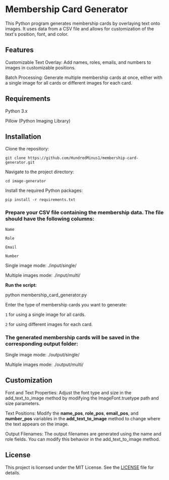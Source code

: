 # Membership Card Generator
This Python program generates membership cards by overlaying text onto images. It uses data from a CSV file and allows for customization of the text's position, font, and color.

## Features
Customizable Text Overlay: Add names, roles, emails, and numbers to images in customizable positions.

Batch Processing: Generate multiple membership cards at once, either with a single image for all cards or different images for each card.

## Requirements

Python 3.x

Pillow (Python Imaging Library)

## Installation
Clone the repository:

```git clone https://github.com/HundredMinus1/membership-card-generator.git```

Navigate to the project directory:

```cd image-generator```

Install the required Python packages:

`pip install -r requirements.txt`

### Prepare your CSV file containing the membership data. The file should have the following columns:

`Name`

`Role`

``Email``

``Number``

Single image mode: ./input/single/

Multiple images mode: ./input/multi/

**Run the script:**

python membership_card_generator.py

Enter the type of membership cards you want to generate:

`1` for using a single image for all cards.

`2` for using different images for each card.
### The generated membership cards will be saved in the corresponding output folder:

Single image mode: ./output/single/

Multiple images mode: ./output/multi/

## Customization 
Font and Text Properties: Adjust the font type and size in the add_text_to_image method by modifying the ImageFont.truetype path and size parameters.

Text Positions: Modify the **name_pos**, **role_pos**, **email_pos**, and **number_pos** variables in the **add_text_to_image** method to change where the text appears on the image.

Output Filenames: The output filenames are generated using the name and role fields. You can modify this behavior in the add_text_to_image method.

## License
This project is licensed under the MIT License. See the [LICENSE](https://github.com/git/git-scm.com/blob/main/MIT-LICENSE.txt) file for details.
